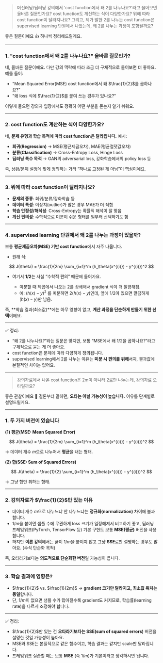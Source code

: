 
> 머신러닝/딥러닝 강의에서 'cost function에서 왜 2를 나누나요?'라고 물어보면 올바른 질문인가요? cost function도 계산하는 식이 다양한가요? 뭐에 따라 cost function이 달라지나요? 그리고, 제가 말한 2를 나누는 cost function은 supervised learning 단원에서 나왔는데, 왜 2를 나누는 과정이 포함될까요?

좋은 질문이에요 👍 하나씩 정리해드릴게요.

---

### 1. "cost function에서 왜 2를 나누나요?" 올바른 질문인가?

네, 올바른 질문이에요. 다만 강의 맥락에 따라 조금 더 구체적으로 물어보면 더 좋아요. 예를 들어:

* "Mean Squared Error(MSE) cost function에서 왜 $\frac{1}{2}$를 곱하나요?"
* "왜 loss 식에 $\frac{1}{2}$를 붙여 쓰는 경우가 있나요?"

이렇게 물으면 강의자 입장에서도 정확히 어떤 부분을 묻는지 알기 쉬워요.

---

### 2. cost function도 계산하는 식이 다양한가요?

네, **문제 유형과 학습 목적에 따라 cost function은 달라집니다.** 예시:

* **회귀(Regression)** → MSE(평균제곱오차), MAE(평균절댓값오차)
* **분류(Classification)** → Cross-Entropy Loss, Hinge Loss
* **딥러닝 특수 목적** → GAN의 adversarial loss, 강화학습에서의 policy loss 등

즉, 상황/문제 설정에 맞게 정의하는 거라 “하나로 고정된 게 아님”이 핵심이에요.

---

### 3. 뭐에 따라 cost function이 달라지나요?

* **문제의 종류**: 회귀/분류/강화학습 등
* **데이터 특성**: 이상치(outlier)가 많은 경우 MAE가 더 적합
* **학습 안정성/해석성**: Cross-Entropy는 확률적 해석이 잘 맞음
* **계산 편의성**: 수학적으로 미분이 쉬운 형태를 일부러 선택하기도 함

---

### 4. supervised learning 단원에서 왜 2를 나누는 과정이 있을까?

보통 **평균제곱오차(MSE) 기반 cost function**에서 자주 나옵니다.

* 원래 식:

$$
J(\theta) = \frac{1}{2m} \sum_{i=1}^m (h_\theta(x^{(i)}) - y^{(i)})^2
$$

* 여기서 **1/2**는 사실 “수학적 편의” 때문에 들어가요.

  * 미분할 때 제곱에서 나오는 2를 상쇄해서 gradient 식이 더 깔끔해짐.
  * 예: $(h(x) - y)^2$ 를 미분하면 $2(h(x) - y)$인데, 앞에 1/2이 있으면 깔끔하게 $(h(x) - y)$만 남음.

즉, \*\*학습 결과(최소값)\*\*에는 아무 영향이 없고, **계산 과정을 단순하게 만들기 위한 선택**이에요.

---

✅ 정리:

* “왜 2를 나누나요?”라는 질문은 맞지만, 보통 “MSE에서 왜 1/2을 곱하나요?”라고 구체적으로 묻는 게 더 좋아요.
* cost function은 문제에 따라 다양하게 정의됩니다.
* supervised learning에서 2를 나누는 이유는 **미분 시 편의를 위해**서지, 결과값에 본질적인 차이는 없어요.

---

> 강의자료에서 나온 cost function은 2m이 아니라 2로만 나누는데, 강의자료 오타일까요?

좋은 관찰이에요 👀
결론부터 말하면, **오타는 아닐 가능성이 높습니다.** 이유를 단계별로 설명드릴게요.

---

### 1. 두 가지 버전이 있습니다

**(1) 평균(MSE: Mean Squared Error)**

$$
J(\theta) = \frac{1}{2m} \sum_{i=1}^m (h_\theta(x^{(i)}) - y^{(i)})^2
$$

→ 데이터 개수 $m$으로 나누어서 **평균**을 내는 형태.

**(2) 합(SSE: Sum of Squared Errors)**

$$
J(\theta) = \frac{1}{2} \sum_{i=1}^m (h_\theta(x^{(i)}) - y^{(i)})^2
$$

→ 그냥 합만 취하는 형태.

---

### 2. 강의자료가 $\frac{1}{2}$만 있는 이유

* 데이터 개수 $m$으로 나누느냐 안 나누느냐는 **정규화(normalization)** 차이에 불과합니다.
* $1/m$을 붙이면 샘플 수에 무관하게 loss 크기가 일정해져서 비교하기 좋고, 딥러닝 프레임워크(PyTorch, TensorFlow 등) 기본 구현도 보통 **MSE(평균)** 버전을 사용합니다.
* 하지만 **이론 강의**에서는 굳이 $1/m$을 붙이지 않고 그냥 **SSE**로만 설명하는 경우도 많아요. (수식 단순화 목적)

즉, 오타라기보다는 **의도적으로 단순화한 버전**일 가능성이 큽니다.

---

### 3. 학습 결과에 영향은?

* $\frac{1}{2}$ vs. $\frac{1}{2m}$ → **gradient 크기만 달라지고, 최소값 위치는 동일**합니다.
* 단, $1/m$이 없으면 샘플 수가 많아질수록 gradient도 커지므로, 학습률(learning rate)을 다르게 조정해야 합니다.

---

✅ 정리:

* $\frac{1}{2}$만 있는 건 **오타라기보다는 SSE(sum of squared errors)** 버전을 설명한 것일 가능성이 높아요.
* MSE와 SSE는 본질적으로 같은 함수이고, 학습 결과는 같지만 scale만 달라집니다.
* 프레임워크 실습할 때는 보통 **MSE** (즉 $1/m$)가 기본이라고 생각하시면 됩니다.


